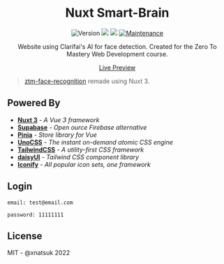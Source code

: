 <h1 align="center">Nuxt Smart-Brain</h1>
<p align="center">
  <img alt="Version" src="https://img.shields.io/badge/version-1.0.0-blue.svg?cacheSeconds=2592000" />
  <img src="https://img.shields.io/badge/node-18.x-blue.svg" />
  <img src="https://img.shields.io/badge/pnpm-7.x-blue.svg" />
  <a href="https://github.com/xnatsuk/ztm-face-recognition/graphs/commit-activity" target="_blank">
    <img alt="Maintenance" src="https://img.shields.io/badge/Maintained%3F-yes-green.svg" />
  </a>
</p>

<p align="center">
Website using Clarifai's AI for face detection. Created for the Zero To Mastery Web Development course.
</p>
 <p align="center">
 <a href="https://nuxt-smart-brain.vercel.app/">Live Preview</a>
 </p>

> [ztm-face-recognition](https://github.com/xnatsuk/ztm-face-recognition) remade using Nuxt 3.

## Powered By

- [**Nuxt 3**](https://v3.nuxtjs.org/) _- A Vue 3 framework_
- [**Supabase**](https://supabase.com/) _- Open ource Firebase alternative_
- [**Pinia**](https://pinia.vuejs.org/) _- Store library for Vue_
- [**UnoCSS**](https://uno.antfu.me/) _- The instant on-demand atomic CSS engine_
- [**TailwindCSS**](https://tailwindcss.com/) _- A utility-first CSS framework_
- [**daisyUI**](https://daisyui.com/) _- Tailwind CSS component library_
- [**Iconify**](https://iconify.design/) _- All popular icon sets, one framework_

## Login

```
email: test@email.com
```

```
password: 11111111
```

## License

MIT - @xnatsuk 2022
